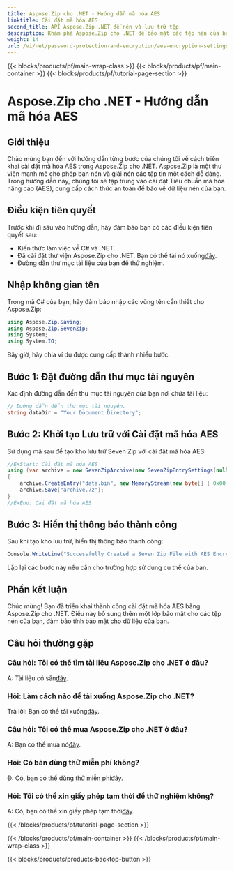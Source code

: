 ```yaml
---
title: Aspose.Zip cho .NET - Hướng dẫn mã hóa AES
linktitle: Cài đặt mã hóa AES
second_title: API Aspose.Zip .NET để nén và lưu trữ tệp
description: Khám phá Aspose.Zip cho .NET để bảo mật các tệp nén của bạn bằng mã hóa AES. Tải xuống ngay để bảo vệ dữ liệu hiệu quả.
weight: 14
url: /vi/net/password-protection-and-encryption/aes-encryption-settings/
---
```


{{< blocks/products/pf/main-wrap-class >}}
{{< blocks/products/pf/main-container >}}
{{< blocks/products/pf/tutorial-page-section >}}

# Aspose.Zip cho .NET - Hướng dẫn mã hóa AES


## Giới thiệu

Chào mừng bạn đến với hướng dẫn từng bước của chúng tôi về cách triển khai cài đặt mã hóa AES trong Aspose.Zip cho .NET. Aspose.Zip là một thư viện mạnh mẽ cho phép bạn nén và giải nén các tập tin một cách dễ dàng. Trong hướng dẫn này, chúng tôi sẽ tập trung vào cài đặt Tiêu chuẩn mã hóa nâng cao (AES), cung cấp cách thức an toàn để bảo vệ dữ liệu nén của bạn.

## Điều kiện tiên quyết

Trước khi đi sâu vào hướng dẫn, hãy đảm bảo bạn có các điều kiện tiên quyết sau:

- Kiến thức làm việc về C# và .NET.
-  Đã cài đặt thư viện Aspose.Zip cho .NET. Bạn có thể tải nó xuống[đây](https://releases.aspose.com/zip/net/).
- Đường dẫn thư mục tài liệu của bạn để thử nghiệm.

## Nhập không gian tên

Trong mã C# của bạn, hãy đảm bảo nhập các vùng tên cần thiết cho Aspose.Zip:

```csharp
using Aspose.Zip.Saving;
using Aspose.Zip.SevenZip;
using System;
using System.IO;
```

Bây giờ, hãy chia ví dụ được cung cấp thành nhiều bước.

## Bước 1: Đặt đường dẫn thư mục tài nguyên

Xác định đường dẫn đến thư mục tài nguyên của bạn nơi chứa tài liệu:

```csharp
// Đường dẫn đến thư mục tài nguyên.
string dataDir = "Your Document Directory";
```

## Bước 2: Khởi tạo Lưu trữ với Cài đặt mã hóa AES

Sử dụng mã sau để tạo kho lưu trữ Seven Zip với cài đặt mã hóa AES:

```csharp
//ExStart: Cài đặt mã hóa AES
using (var archive = new SevenZipArchive(new SevenZipEntrySettings(null, new SevenZipAESEncryptionSettings("p@s$"))))
{
    archive.CreateEntry("data.bin", new MemoryStream(new byte[] { 0x00, 0xFF }));
    archive.Save("archive.7z");
}
//ExEnd: Cài đặt mã hóa AES
```

## Bước 3: Hiển thị thông báo thành công

Sau khi tạo kho lưu trữ, hiển thị thông báo thành công:

```csharp
Console.WriteLine("Successfully Created a Seven Zip File with AES Encryption Settings");
```

Lặp lại các bước này nếu cần cho trường hợp sử dụng cụ thể của bạn.

## Phần kết luận

Chúc mừng! Bạn đã triển khai thành công cài đặt mã hóa AES bằng Aspose.Zip cho .NET. Điều này bổ sung thêm một lớp bảo mật cho các tệp nén của bạn, đảm bảo tính bảo mật cho dữ liệu của bạn.

## Câu hỏi thường gặp

### Câu hỏi: Tôi có thể tìm tài liệu Aspose.Zip cho .NET ở đâu?
 A: Tài liệu có sẵn[đây](https://reference.aspose.com/zip/net/).

### Hỏi: Làm cách nào để tải xuống Aspose.Zip cho .NET?
 Trả lời: Bạn có thể tải xuống[đây](https://releases.aspose.com/zip/net/).

### Câu hỏi: Tôi có thể mua Aspose.Zip cho .NET ở đâu?
 A: Bạn có thể mua nó[đây](https://purchase.aspose.com/buy).

### Hỏi: Có bản dùng thử miễn phí không?
 Đ: Có, bạn có thể dùng thử miễn phí[đây](https://releases.aspose.com/).

### Hỏi: Tôi có thể xin giấy phép tạm thời để thử nghiệm không?
 A: Có, bạn có thể xin giấy phép tạm thời[đây](https://purchase.aspose.com/temporary-license/).


{{< /blocks/products/pf/tutorial-page-section >}}

{{< /blocks/products/pf/main-container >}}
{{< /blocks/products/pf/main-wrap-class >}}

{{< blocks/products/products-backtop-button >}}
